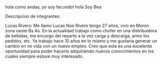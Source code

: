 hola como andas, yo soy facundo! 
hola Soy Bea

Descripcion de integrantes:

Lucas Rivero:
Me llamo Lucas Noe Rivero tengo 27 años, vivo en Moron zona oeste Bs As.
En la actualidad trabajo como chofer en una distribuidora de bebidas, me encargo del reparto a la vez carga y descarga, armo los pedidos, etc.
Ya trabajo hace 10 años en lo mismo y me gustaria generar un cambio en mi vida con un nuevo empleo. Creo que esta es una excelente oportunidad para poder hacerlo adquiriendo nuevos conocimientos en los cuales siempre estuve muy interesado. 
